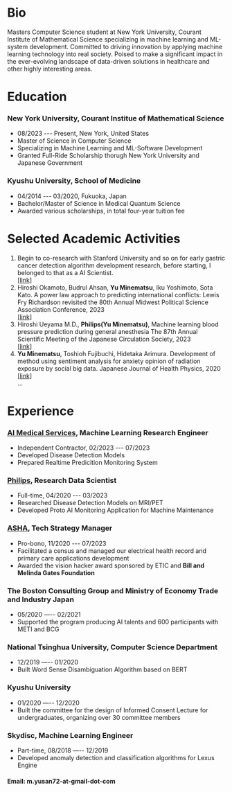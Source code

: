 # Bio
Masters Computer Science student at New York University, Courant Institute of Mathematical Science specializing in machine learning and ML-system development. Committed to driving innovation by applying machine learning technology into real society. Poised to make a significant impact in the ever-evolving landscape of data-driven solutions in healthcare and other highly interesting areas.  

# Education
### New York University, Courant Institue of Mathematical Science
- 08/2023 --- Present, New York, United States
- Master of Science in Computer Science
- Specializing in Machine Learning and ML-Software Development
- Granted Full-Ride Scholarship thorugh New York University and Japanese Government  

### Kyushu University, School of Medicine
- 04/2014 --- 03/2020, Fukuoka, Japan
- Bachelor/Master of Science in Medical Quantum Science
- Awarded various scholarships, in total four-year tuition fee

# Selected Academic Activities
1. Begin to co-research with Stanford University and so on for early gastric cancer detection algorithm development research, before starting, I belonged to that as a AI Scientist.  
[[link]](https://en.ai-ms.com/news/global/20230727)  
2. Hiroshi Okamoto, Budrul Ahsan, **Yu Minematsu**, Iku Yoshimoto, Sota Kato. A power law approach to predicting international conflicts: Lewis Fry Richardson revisited the 80th Annual Midwest Political Science Association Conference, 2023  
 [[link]](https://yusan1234.github.io/cv/build-files/MPSA_Publication.pdf)
3. Hiroshi Ueyama M.D., **Philips(Yu Minematsu)**,  Machine learning blood pressure prediction during general anesthesia The 87th Annual Scientific Meeting of the Japanese Circulation Society, 2023  
 [[link]](https://yusan1234.github.io/cv/build-files/vitalprediction.pdf)
4. **Yu Minematsu**, Toshioh Fujibuchi, Hidetaka Arimura. Development of method using sentiment
analysis for anxiety opinion of radiation exposure by social big data. Japanese Journal of Health
Physics, 2020  
[[link]](https://yusan1234.github.io/cv/build-files/publication1.pdf)  
...

# Experience
### [AI Medical Services](https://en.ai-ms.com/), Machine Learning Research Engineer
- Independent Contractor, 02/2023 --- 07/2023
- Developed Disease Detection Models
- Prepared Realtime Predicition Monitoring System

### [Philips](https://www.usa.philips.com/?&locale_code=en_us&_ga=2.79456732.972998810.1691082312-609479888.1691082312), Research Data Scientist
- Full-time, 04/2020 --- 03/2023
- Researched Disease Detection Models on MRI/PET
- Developed Proto AI Monitoring Application for Machine Maintenance

### [ASHA](https://www.asha-np.org/en), Tech Strategy Manager
- Pro-bono, 11/2020 --- 07/2023
- Facilitated a census and managed our electrical health record and primary care applications development
- Awarded the vision hacker award sponsored by ETIC and **Bill and Melinda Gates Foundation**

### The Boston Consulting Group and Ministry of Economy Trade and Industry Japan
- 05/2020 —-- 02/2021
- Supported the program producing AI talents and 600 participants with METI and BCG

### National Tsinghua University, Computer Science Department
- 12/2019 —-- 01/2020
- Built Word Sense Disambiguation Algorithm based on BERT

### Kyushu University
- 01/2020 —-- 12/2020
- Built the committee for the design of Informed Consent Lecture for undergraduates, organizing over 30 committee members

### Skydisc, Machine Learning Engineer
- Part-time, 08/2018 —-- 12/2019
- Developed anomaly detection and classification algorithms for Lexus Engine

#### Email: m.yusan72-at-gmail-dot-com